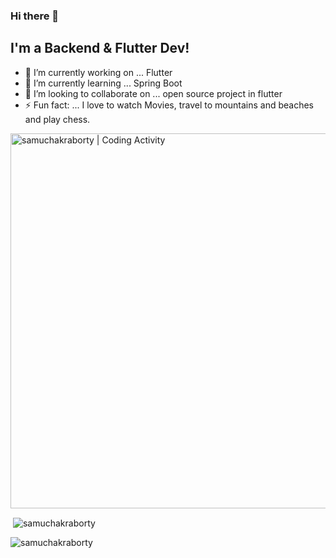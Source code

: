 ### Hi there 👋


<!-- **samuchakraborty/samuchakraborty** is a ✨ _special_ ✨ repository because its `README.md` (this file) appears on your GitHub profile. -->

## I'm a Backend & Flutter Dev!

- 🔭 I’m currently working on ... Flutter
- 🌱 I’m currently learning ... Spring Boot
- 👯 I’m looking to collaborate on ... open source project in flutter
- ⚡ Fun fact: ... I love to watch Movies, travel to mountains and beaches and play chess. 


<img align="center" width="600px" alt="samuchakraborty | Coding Activity" src="https://wakatime.com/share/@8b6e1d8b-6289-4fd9-b140-8478e0a2b790/ba954798-8ce0-4ed0-a582-d780ddac8c1f.svg" />

<p>&nbsp;<img align="center" src="https://github-readme-stats.vercel.app/api?username=samuchakraborty&show_icons=true&theme=cobalt&title_color=3cb480&locale=en" alt="samuchakraborty" /></p>

<p><img align="left" src="https://github-readme-stats.vercel.app/api/top-langs?username=samuchakraborty&show_icons=true&theme=cobalt&title_color=3cb480&locale=en&layout=compact" alt="samuchakraborty" /></p>
